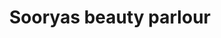 ---
title: "Sooryas beauty parlour"
url: /thiruvananthapuram/sooryas-beauty-parlour/
shop: beauty
---